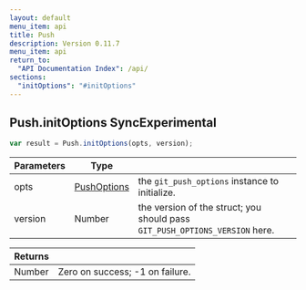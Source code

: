 ```yaml
---
layout: default
menu_item: api
title: Push
description: Version 0.11.7
menu_item: api
return_to:
  "API Documentation Index": /api/
sections:
  "initOptions": "#initOptions"
---
```


## <a name="initOptions"></a><span>Push.</span>initOptions <span class="tags"><span class="sync">Sync</span><span class="experimental">Experimental</span></span>

```js
var result = Push.initOptions(opts, version);
```

| Parameters | Type |   |
| --- | --- | --- |
| opts | [PushOptions](/api/push_options/) | the `git_push_options` instance to initialize. |
| version | Number | the version of the struct; you should pass `GIT_PUSH_OPTIONS_VERSION` here. |

| Returns |  |
| --- | --- |
| Number |  Zero on success; -1 on failure. |

